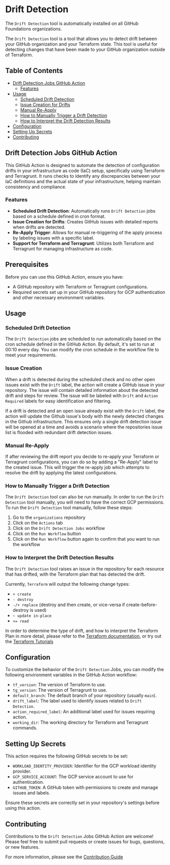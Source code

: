 # Drift Detection

The `Drift Detection` tool is automatically installed on all GitHub Foundations organizations.

The `Drift Detection` tool is a tool that allows you to detect drift between your GitHub organization and your Terraform state. This tool is useful for detecting changes that have been made to your GitHub organization outside of Terraform.

## Table of Contents

  - [Drift Detection Jobs GitHub Action](#drift-detection-jobs-github-action)
    - [Features](#features)
  - [Usage](#usage)
    - [Scheduled Drift Detection](#scheduled-drift-detection)
    - [Issue Creation for Drifts](#issue-creation-for-drifts)
    - [Manual Re-Apply](#manual-re-apply)
    - [How to Manually Trigger a Drift Detection](#how-to-trigger-a-manual-drift-detection)
    - [How to Interpret the Drift Detection Results](#how-to-interpret-the-drift-detection-results)
  - [Configuration](#configuration)
  - [Setting Up Secrets](#setting-up-secrets)
  - [Contributing](#contributing)



## Drift Detection Jobs GitHub Action

This GitHub Action is designed to automate the detection of configuration drifts in your infrastructure as code (IaC) setup, specifically using Terraform and Terragrunt. It runs checks to identify any discrepancies between your IaC definitions and the actual state of your infrastructure, helping maintain consistency and compliance.

### Features

- **Scheduled Drift Detection**: Automatically runs `Drift Detection` jobs based on a schedule defined in cron format.
- **Issue Creation for Drifts**: Creates GitHub issues with detailed reports when drifts are detected.
- **Re-Apply Trigger**: Allows for manual re-triggering of the apply process by labeling issues with a specific label.
- **Support for Terraform and Terragrunt**: Utilizes both Terraform and Terragrunt for managing infrastructure as code.

## Prerequisites

Before you can use this GitHub Action, ensure you have:

- A GitHub repository with Terraform or Terragrunt configurations.
- Required secrets set up in your GitHub repository for GCP authentication and other necessary environment variables.

## Usage

### Scheduled Drift Detection

The `Drift Detection` jobs are scheduled to run automatically based on the cron schedule defined in the GitHub Action. By default, it's set to run at 00:10 every day. You can modify the cron schedule in the workflow file to meet your requirements.

### Issue Creation

When a drift is detected during the scheduled check and no other open issues exist with the `Drift` label, the action will create a GitHub issue in your repository. The issue will contain detailed information about the detected drift and steps for review. The issue will be labeled with `Drift` and `Action Required` labels for easy identification and filtering.

If a drift is detected and an open issue already exist with the `Drift` label, the action will update the Github issue's body with the newly detected changes in the Github infrastructure. This ensures only a single drift detection issue will be opened at a time and avoids a scenario where the repositories issue list is flooded with redundant drift detection issues.

### Manual Re-Apply

If after reviewing the drift report you decide to re-apply your Terraform or Terragrunt configurations, you can do so by adding a "Re-Apply" label to the created issue. This will trigger the re-apply job which attempts to resolve the drift by applying the latest configurations.

### How to Manually Trigger a Drift Detection

The `Drift Detection` tool can also be run manually. In order to run the `Drift Detection` tool manually, you will need to have the correct GCP permissions. To run the `Drift Detection` tool manually, follow these steps:

  1. Go to the `organizations` repository
  2. Click on the `Actions` tab
  3. Click on the `Drift Detection Jobs` workflow
  4. Click on the `Run Workflow` button
  5. Click on the `Run Workflow` button again to confirm that you want to run the workflow

### How to Interpret the Drift Detection Results

The `Drift Detection` tool raises an issue in the repository for each resource that has drifted, with the Terraform plan that has detected the drift.

Currently, `Terraform` will output the following change types:

* `+ create`
* `- destroy`
* `-/+ replace` (destroy and then create, or vice-versa if create-before-destroy is used)
* `~ update in-place`
* `<= read`

In order to determine the type of drift, and how to interpret the Terraform Plan in more detail, please refer to the [Terraform documentation](https://developer.hashicorp.com/terraform/cli), or try out the [Terraform Tutorials](https://www.terraform.io/docs/tutorials/)

## Configuration

To customize the behavior of the `Drift Detection` Jobs, you can modify the following environment variables in the GitHub Action workflow:

- `tf_version`: The version of Terraform to use.
- `tg_version`: The version of Terragrunt to use.
- `default_branch`: The default branch of your repository (usually `main`).
- `drift_label`: The label used to identify issues related to `Drift Detection`.
- `action_required_label`: An additional label used for issues requiring action.
- `working_dir`: The working directory for Terraform and Terragrunt commands.

## Setting Up Secrets

This action requires the following GitHub secrets to be set:

- `WORKLOAD_IDENTITY_PROVIDER`: Identifier for the GCP workload identity provider.
- `GCP_SERVICE_ACCOUNT`: The GCP service account to use for authentication.
- `GITHUB_TOKEN`: A GitHub token with permissions to create and manage issues and labels.

Ensure these secrets are correctly set in your repository's settings before using this action.

## Contributing

Contributions to the `Drift Detection` Jobs GitHub Action are welcome! Please feel free to submit pull requests or create issues for bugs, questions, or new features.

For more information, please see the [Contribution Guide](../CONTRIBUTING.md)
